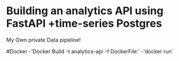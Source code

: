 # Building an analytics API using FastAPI +time-series Postgres

My Own private Data pipeline!


#Docker
-'Docker Build -t analytics-api -f DockerFile.'
-'docker run`
